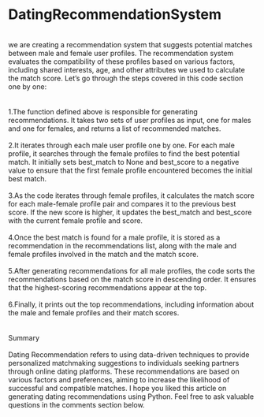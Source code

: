 # DatingRecommendationSystem
<br>
we are creating a recommendation system that suggests potential matches between male and female user profiles. The recommendation system evaluates the compatibility of these profiles based on various factors, including shared interests, age, and other attributes we used to calculate the match score. Let’s go through the steps covered in this code section one by one:
<br>
<br><br>
1.The function defined above is responsible for generating recommendations. It takes two sets of user profiles as input, one for males and one for females, and returns a list of recommended matches.
<br><br>
2.It iterates through each male user profile one by one. For each male profile, it searches through the female profiles to find the best potential match. It initially sets best_match to None and best_score to a negative value to ensure that the first female profile encountered becomes the initial best match.
<br><br>
3.As the code iterates through female profiles, it calculates the match score for each male-female profile pair and compares it to the previous best score. If the new score is higher, it updates the best_match and best_score with the current female profile and score.<br><br>
4.Once the best match is found for a male profile, it is stored as a recommendation in the recommendations list, along with the male and female profiles involved in the match and the match score.
<br><br>5.After generating recommendations for all male profiles, the code sorts the recommendations based on the match score in descending order. It ensures that the highest-scoring recommendations appear at the top.
<br><br>6.Finally, it prints out the top recommendations, including information about the male and female profiles and their match scores.
 <br> <br><br>
Summary <br><br>
Dating Recommendation refers to using data-driven techniques to provide personalized matchmaking suggestions to individuals seeking partners through online dating platforms. These recommendations are based on various factors and preferences, aiming to increase the likelihood of successful and compatible matches. I hope you liked this article on generating dating recommendations using Python. Feel free to ask valuable questions in the comments section below.

